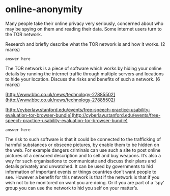 online-anonymity
================

Many people take their online privacy very seriously, concerned about who may be spying on them and reading their data. Some internet users turn to the TOR network.

Research and briefly describe what the TOR network is and how it works. (2 marks)

```
answer here
```
The TOR network is a piece of software which works by hiding your online details by running the internet traffic through multiple servers and locations to hide your location.
Discuss the risks and benefits of such a network. (6 marks)

[http://www.bbc.co.uk/news/technology-27885502](http://www.bbc.co.uk/news/technology-27885502)

[http://cyberlaw.stanford.edu/events/free-speech-practice-usability-evaluation-tor-browser-bundle](http://cyberlaw.stanford.edu/events/free-speech-practice-usability-evaluation-tor-browser-bundle)


```
answer here
```
The risk to such software is that it could be connected to the trafficking of harmful substances or obscene pictures, by enable them to be hidden on the web. For example dangers criminals can use such a site to post online pictures of a censored description and to sell and buy weapons. It’s also a way for such organisations to communicate and discuss their plans and details privately and unwatched.  It can be used by governments to hid information of important events or things countries don’t want people to see.
However a benefit for this network is that if the network is that if you wish not to be monitored on want you are doing. Or if you are part of a ‘spy’ group you can use the network to hid you self on your matter’s.
